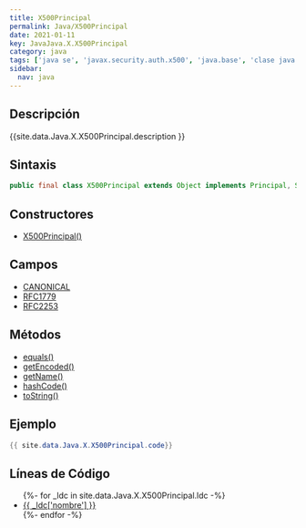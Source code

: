 ```yaml
---
title: X500Principal
permalink: Java/X500Principal
date: 2021-01-11
key: JavaJava.X.X500Principal
category: java
tags: ['java se', 'javax.security.auth.x500', 'java.base', 'clase java', 'Java 1.4']
sidebar: 
  nav: java
---
```


## Descripción
{{site.data.Java.X.X500Principal.description }}

## Sintaxis
~~~java
public final class X500Principal extends Object implements Principal, Serializable
~~~

## Constructores
* [X500Principal()](/Java/X500Principal/X500Principal/)

## Campos
* [CANONICAL](/Java/X500Principal/CANONICAL)
* [RFC1779](/Java/X500Principal/RFC1779)
* [RFC2253](/Java/X500Principal/RFC2253)

## Métodos
* [equals()](/Java/X500Principal/equals)
* [getEncoded()](/Java/X500Principal/getEncoded)
* [getName()](/Java/X500Principal/getName)
* [hashCode()](/Java/X500Principal/hashCode)
* [toString()](/Java/X500Principal/toString)

## Ejemplo
~~~java
{{ site.data.Java.X.X500Principal.code}}
~~~

## Líneas de Código
<ul>
{%- for _ldc in site.data.Java.X.X500Principal.ldc -%}
   <li>
       <a href="{{_ldc['url'] }}">{{ _ldc['nombre'] }}</a>
   </li>
{%- endfor -%}
</ul>
